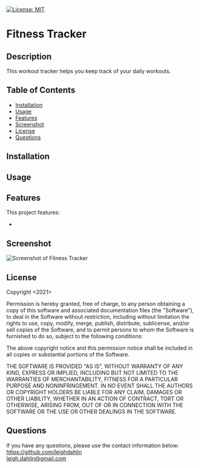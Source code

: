 [![License: MIT](https://img.shields.io/badge/License-MIT-yellow.svg)](https://opensource.org/licenses/MIT)

# Fitness Tracker

## Description
This workout tracker helps you keep track of your daily workouts.

## Table of Contents

 - [Installation](#installation)
 - [Usage](#usage)
 - [Features](#features)
 - [Screenshot](#screenshot)
 - [License](#license)
 - [Questions](#questions)
 
## Installation


## Usage


## Features

This project features:

 - 

## Screenshot
![Screenshot of Fitness Tracker]()

## License
Copyright <2021> <COPYRIGHT Leigh C Dahlin>

Permission is hereby granted, free of charge, to any person obtaining a copy of this software and associated documentation files (the "Software"), to deal in the Software without restriction, including without limitation the rights to use, copy, modify, merge, publish, distribute, sublicense, and/or sell copies of the Software, and to permit persons to whom the Software is furnished to do so, subject to the following conditions:

The above copyright notice and this permission notice shall be included in all copies or substantial portions of the Software.

THE SOFTWARE IS PROVIDED "AS IS", WITHOUT WARRANTY OF ANY KIND, EXPRESS OR IMPLIED, INCLUDING BUT NOT LIMITED TO THE WARRANTIES OF MERCHANTABILITY, FITNESS FOR A PARTICULAR PURPOSE AND NONINFRINGEMENT. IN NO EVENT SHALL THE AUTHORS OR COPYRIGHT HOLDERS BE LIABLE FOR ANY CLAIM, DAMAGES OR OTHER LIABILITY, WHETHER IN AN ACTION OF CONTRACT, TORT OR OTHERWISE, ARISING FROM, OUT OF OR IN CONNECTION WITH THE SOFTWARE OR THE USE OR OTHER DEALINGS IN THE SOFTWARE.

## Questions
If you have any questions, please use the contact information below:
https://github.com/leighdahlin  
leigh.dahlin@gmail.com